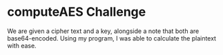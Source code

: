 # computeAES Challenge

We are given a cipher text and a key, alongside a note that both are base64-encoded. Using my program, I was able to calculate the plaintext with ease.
